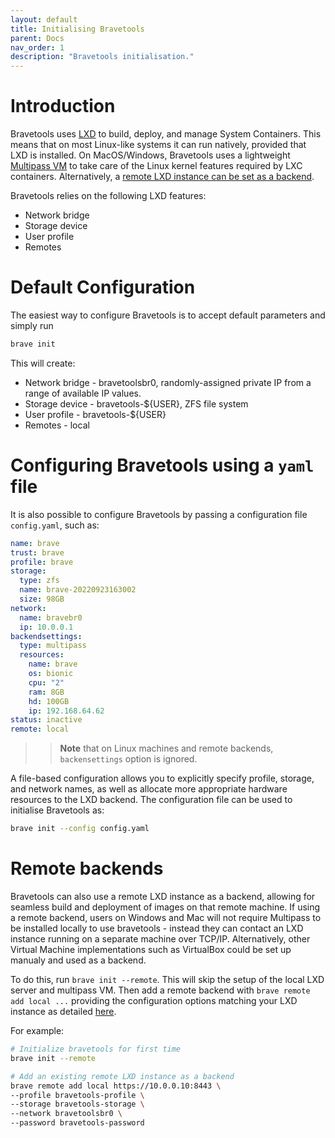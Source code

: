 ```yaml
---
layout: default
title: Initialising Bravetools
parent: Docs
nav_order: 1
description: "Bravetools initialisation."
---
```


# Introduction

Bravetools uses [LXD](https://documentation.ubuntu.com/lxd/en/latest/) to build, deploy, and manage System Containers. This means that on most Linux-like systems it can run natively, provided that LXD is installed. On MacOS/Windows, Bravetools uses a lightweight [Multipass VM](https://multipass.run) to take care of the Linux kernel features required by LXC containers. Alternatively, a [remote LXD instance can be set as a backend](#remote-backends).

Bravetools relies on the following LXD features:

* Network bridge
* Storage device
* User profile
* Remotes

# Default Configuration

The easiest way to configure Bravetools is to accept default parameters and simply run

```bash
brave init
```

This will create:

* Network bridge - bravetoolsbr0, randomly-assigned private IP from a range of available IP values.
* Storage device - bravetools-${USER}, ZFS file system
* User profile - bravetools-${USER}
* Remotes - local

# Configuring Bravetools using a `yaml` file

It is also possible to configure Bravetools by passing a configuration file `config.yaml`, such as:


```yaml
name: brave
trust: brave
profile: brave
storage:
  type: zfs
  name: brave-20220923163002
  size: 98GB
network:
  name: bravebr0
  ip: 10.0.0.1
backendsettings:
  type: multipass
  resources:
    name: brave
    os: bionic
    cpu: "2"
    ram: 8GB
    hd: 100GB
    ip: 192.168.64.62
status: inactive
remote: local
```

>> **Note** that on Linux machines and remote backends, `backensettings` option is ignored.

A file-based configuration allows you to explicitly specify profile, storage, and network names, as well as allocate more appropriate hardware resources to the LXD backend. The configuration file can be used to initialise Bravetools as:

```bash
brave init --config config.yaml
```

# Remote backends

Bravetools can also use a remote LXD instance as a backend, allowing for seamless build and deployment of images
on that remote machine. If using a remote backend, users on Windows and Mac will not require Multipass to be installed locally
to use bravetools - instead they can contact an LXD instance running on a separate machine over TCP/IP. Alternatively, other Virtual Machine implementations such as VirtualBox could be set up manualy and used as a backend.

To do this, run `brave init --remote`. This will skip the setup of the local LXD server and multipass VM.
Then add a remote backend with `brave remote add local ...` providing the configuration options matching your
LXD instance as detailed [here](remotes.md).

For example:
```sh
# Initialize bravetools for first time
brave init --remote

# Add an existing remote LXD instance as a backend
brave remote add local https://10.0.0.10:8443 \
--profile bravetools-profile \
--storage bravetools-storage \
--network bravetoolsbr0 \
--password bravetools-password
```

